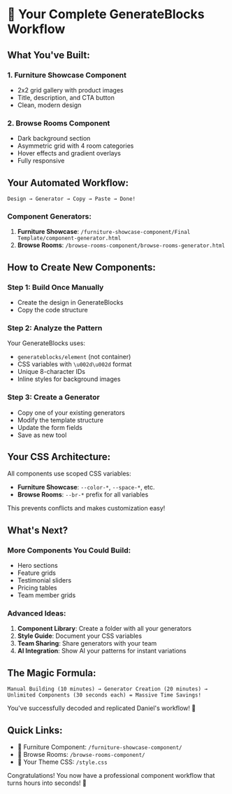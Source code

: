 # 🎯 Your Complete GenerateBlocks Workflow

## What You've Built:

### 1. Furniture Showcase Component
- 2x2 grid gallery with product images
- Title, description, and CTA button
- Clean, modern design

### 2. Browse Rooms Component
- Dark background section
- Asymmetric grid with 4 room categories
- Hover effects and gradient overlays
- Fully responsive

## Your Automated Workflow:

```
Design → Generator → Copy → Paste → Done!
```

### Component Generators:
1. **Furniture Showcase**: `/furniture-showcase-component/Final Template/component-generator.html`
2. **Browse Rooms**: `/browse-rooms-component/browse-rooms-generator.html`

## How to Create New Components:

### Step 1: Build Once Manually
- Create the design in GenerateBlocks
- Copy the code structure

### Step 2: Analyze the Pattern
Your GenerateBlocks uses:
- `generateblocks/element` (not container)
- CSS variables with `\u002d\u002d` format
- Unique 8-character IDs
- Inline styles for background images

### Step 3: Create a Generator
- Copy one of your existing generators
- Modify the template structure
- Update the form fields
- Save as new tool

## Your CSS Architecture:

All components use scoped CSS variables:
- **Furniture Showcase**: `--color-*`, `--space-*`, etc.
- **Browse Rooms**: `--br-*` prefix for all variables

This prevents conflicts and makes customization easy!

## What's Next?

### More Components You Could Build:
- Hero sections
- Feature grids
- Testimonial sliders
- Pricing tables
- Team member grids

### Advanced Ideas:
1. **Component Library**: Create a folder with all your generators
2. **Style Guide**: Document your CSS variables
3. **Team Sharing**: Share generators with your team
4. **AI Integration**: Show AI your patterns for instant variations

## The Magic Formula:

```
Manual Building (10 minutes) → Generator Creation (20 minutes) → 
Unlimited Components (30 seconds each) = Massive Time Savings! 
```

You've successfully decoded and replicated Daniel's workflow! 🚀

## Quick Links:

- 📁 Furniture Component: `/furniture-showcase-component/`
- 📁 Browse Rooms: `/browse-rooms-component/`
- 📄 Your Theme CSS: `/style.css`

Congratulations! You now have a professional component workflow that turns hours into seconds! 🎉